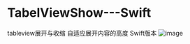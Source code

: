 # TabelViewShow---Swift
tableview展开与收缩 自适应展开内容的高度 Swift版本
![image](https://github.com/gegeyang/TabelViewShow---Swift/blob/master/tableviewShow---swift/showSwift.gif)
